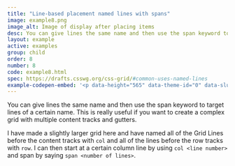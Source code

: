 ```yaml
---
title: "Line-based placement named lines with spans"
image: example8.png
image_alt: Image of display after placing items
desc: You can give lines the same name and then use the span keyword to target lines of a certain name.
layout: example
active: examples
group: child
order: 8
number: 8
code: example8.html 
spec: https://drafts.csswg.org/css-grid/#common-uses-named-lines
example-codepen-embed: '<p data-height="565" data-theme-id="0" data-slug-hash="oXKgeQ" data-default-tab="result" data-user="rachelandrew" class="codepen">See the Pen <a href="http://codepen.io/rachelandrew/pen/oXKgeQ/">Grid by Example 8: Line-based placement named lines with span</a> by rachelandrew (<a href="http://codepen.io/rachelandrew">@rachelandrew</a>) on <a href="http://codepen.io">CodePen</a>.</p>'
---
```


You can give lines the same name and then use the span keyword to target lines of a certain name. This is really useful if you want to create a complex grid with multiple content tracks and gutters.

I have made a slightly larger grid here and have named all of the Grid Lines before the content tracks with `col` and all of the lines before the row tracks with `row`. I can then start at a certain column line by using `col <line number>` and span by saying `span <number of lines>`.
